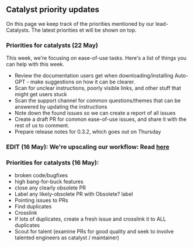 ## Catalyst priority updates
On this page we keep track of the priorities mentioned by our lead-Catalysts. The latest priorities et will be shown on top.

### Priorities for catalysts (22 May)

This week, we're focusing on ease-of-use tasks. Here's a list of things you can help with this week.

- Review the documentation users get when downloading/installing Auto-GPT - make suggestions on how it can be clearer. 
- Scan for unclear instructions, poorly visible links, and other stuff that might get users stuck
- Scan the support channel for common questions/themes that can be answered by updating the instructions
- Note down the found issues so we can create a report of all issues
- Create a draft PR for common ease-of-use issues, and share it with the rest of us to comment.
- Prepare release notes for 0.3.2, which goes out on Thursday


### EDIT (16 May): We're upscaling our workflow: Read [here](https://github.com/Significant-Gravitas/Auto-GPT/issues/4254)

### Priorities for catalysts (16 May):
- broken code/bugfixes
- high bang-for-buck features
- close any clearly obsolete PR
- Label any likely-obsolete PR with Obsolete? label
- Pointing issues to PRs
- Find duplicates
- Crosslink
- If lots of duplicates, create a fresh issue and crosslink it to ALL duplicates
- Scout for talent (examine PRs for good quality and seek to involve talented engineers as catalyst / maintainer)